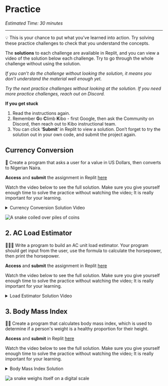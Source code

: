 # Practice

_Estimated Time: 30 minutes_

---

<aside>

💡 This is your chance to put what you’ve learned into action. Try solving these practice challenges to check that you understand the concepts.

</aside>

The **solutions** to each challenge are available in Replit, and you can view a video of the solution below each challenge. Try to go through the whole challenge without using the solution.

_If you can’t do the challenge without looking the solution, it means you don’t understand the material well enough yet._

_Try the next practice challenges without looking at the solution. If you need more practice challenges, reach out on Discord._

**If you get stuck**
1. Read the instructions again.
2. Remember **G**o **C**limb **K**ibo - first Google, then ask the Community on Discord, then reach out to Kibo instructional team.
3. You can click ‘**Submit**’ in Replit to view a solution. Don’t forget to try the solution out in your own code, and submit the project again.

## Currency Conversion

<aside>

🏦 Create a program that asks a user for a value in US Dollars, then converts to Nigerian Naira.

**Access** and **submit** the assignment in Replit [here](https://replit.com/team/kibo-fpwp6/P11-Currency-Conversion)

</aside>

Watch the video below to see the full solution. Make sure you give yourself enough time to solve the practice without watching the video; It is really important for your learning.

<details><summary>Currency Conversion Solution Video</summary>

<div style="position: relative; padding-bottom: 56.25%; height: 0;"><iframe src="https://www.youtube.com/embed/urMYOnhxOiI" title="YouTube video player" frameborder="0" allow="accelerometer; autoplay; clipboard-write; encrypted-media; gyroscope; picture-in-picture" allowfullscreen style="position: absolute; top: 0; left: 0; width: 100%; height: 100%;"></iframe></div>
</details>

![A snake coiled over piles of coins](/images/snake_money.png)

## 2. AC Load Estimator

<aside>

👩🏿‍💻 Write a program to build an AC unit load estimator. Your program should get input from the user, use the formula to calculate the horsepower, then print the horsepower.

**Access** and **submit** the assignment in Replit [here](https://replit.com/team/kibo-fpwp6/P13-AC-Load-Estimator)

</aside>


Watch the video below to see the full solution. Make sure you give yourself enough time to solve the practice without watching the video; It is really important for your learning.

<details><summary>Load Estimator Solution Video</summary>

<div style="position: relative; padding-bottom: 56.25%; height: 0;"><iframe src="https://www.youtube.com/embed/66tvjwqNiRU" title="YouTube video player" frameborder="0" allow="accelerometer; autoplay; clipboard-write; encrypted-media; gyroscope; picture-in-picture" allowfullscreen style="position: absolute; top: 0; left: 0; width: 100%; height: 100%;"></iframe></div>
    
**There is a typo in the code at the end of the video ("numbe" should be "number").**

</details>

## 3. Body Mass Index

<aside>

💪🏿 Create a program that calculates body mass index, which is used to determine if a person's weight is a healthy proportion for their height.

**Access** and **submit** in Replit [here](https://replit.com/team/kibo-fpwp6/P12-Body-Mass-Index)

</aside>

Watch the video below to see the full solution. Make sure you give yourself enough time to solve the practice without watching the video; It is really important for your learning.

<details><summary>Body Mass Index Solution</summary>

<div style="position: relative; padding-bottom: 56.25%; height: 0;"><iframe src="https://www.youtube.com/embed/vuy5ScUuMYk" title="YouTube video player" frameborder="0" allow="accelerometer; autoplay; clipboard-write; encrypted-media; gyroscope; picture-in-picture" allowfullscreen style="position: absolute; top: 0; left: 0; width: 100%; height: 100%;"></iframe></div>
</details>

![a snake weighs itself on a digital scale](/images/snake_on_a_scale.png)
